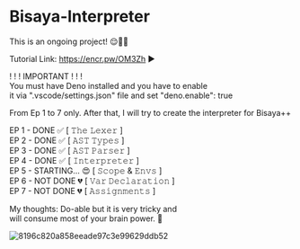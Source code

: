 # Bisaya-Interpreter

This is an ongoing project! 😌✌🏼  

Tutorial Link: https://encr.pw/OM3Zh ▶️  

!  !  !  IMPORTANT  !  !  !  
You must have Deno installed and you have to enable  
it via ".vscode/settings.json" file and set "deno.enable": true

From Ep 1 to 7 only. After that, I will try to create the interpreter for Bisaya++

EP 1 - DONE ✅ [ 𝚃𝚑𝚎 𝙻𝚎𝚡𝚎𝚛 ]  
EP 2 - DONE ✅ [ 𝙰𝚂𝚃 𝚃𝚢𝚙𝚎𝚜 ]  
EP 3 - DONE ✅ [ 𝙰𝚂𝚃 𝙿𝚊𝚛𝚜𝚎𝚛 ]  
EP 4 - DONE ✅ [ 𝙸𝚗𝚝𝚎𝚛𝚙𝚛𝚎𝚝𝚎𝚛 ]  
EP 5 - STARTING... 😍 [ 𝚂𝚌𝚘𝚙𝚎 & 𝙴𝚗𝚟𝚜 ]  
EP 6 - NOT DONE 💔 [ 𝚅𝚊𝚛 𝙳𝚎𝚌𝚕𝚊𝚛𝚊𝚝𝚒𝚘𝚗 ]  
EP 7 - NOT DONE 💔 [ 𝙰𝚜𝚜𝚒𝚐𝚗𝚖𝚎𝚗𝚝𝚜 ]  

My thoughts: Do-able but it is very tricky and  
will consume most of your brain power. 🧠
  

![8196c820a858eeade97c3e99629ddb52](https://github.com/user-attachments/assets/15a55fd1-22ff-4649-bb89-fa3bfb846909)
